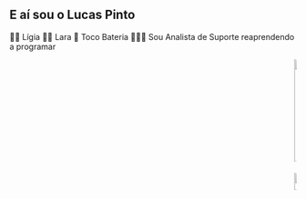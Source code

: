 ## E aí sou o Lucas Pinto
👩🏻 Lígia
👧🏻 Lara 
🥁 Toco Bateria
👨🏻‍💻 Sou Analista de Suporte reaprendendo a programar
<marquee/>
<div>
    <a href="https://beacons.ai/lucas.lersp">
    <img height="180em" src="https://github-readme-stats.vercel.app/api?username=lersp&show_icons=true&theme=monokai&incluede_all_commits=true&count_private=true"/>
    <img height="180em" src="https://github-readme-stats.vercel.app/api/top-langs/?username=lersp&layout=compact&langs_count=16&theme=monokai"/>
    </a>
</div>
<div style="display: inline_block"><br>
    <img align="center" alt="LERSP-html" height="30" width="40" src="https://raw.githubcontent.com/devicons/devicons/master/icons/html5/html5-original.svg">
    <img align="center" alt="LERSP-css" height="30" width="40" src="https://raw.githubcontent.com/devicons/devicons/master/icons/css3/css3-original.svg">
</div>
